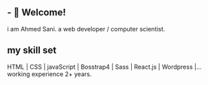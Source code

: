 ## - 👋 Welcome!
 i am Ahmed Sani.
 a web developer / computer scientist.
##  my skill set
 HTML | CSS | javaScript | Bosstrap4  | Sass | React.js | Wordpress |...
 working experience 2+ years. 
 
